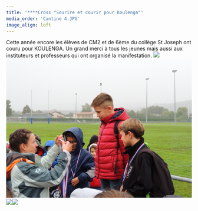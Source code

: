 ```yaml
---
title: '****Cross "Sourire et courir pour Koulenga"'
media_order: 'Cantine 4.JPG'
image_align: left
---
```


Cette année encore les élèves de CM2 et de 6ème du collège St Joseph ont couru pour KOULENGA.
Un grand merci à tous les jeunes mais aussi aux instituteurs et professeurs qui ont organisé la manifestation.
![](DSCN7440.JPG)![](DSCN7441.JPG)![](DSCN7442.JPG)![](DSCN7443.JPG)